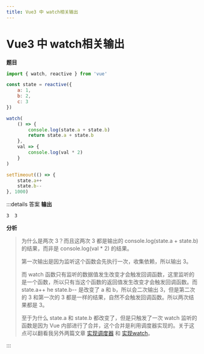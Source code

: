 ```yaml
---
title: Vue3 中 watch相关输出
---
```


# Vue3 中 watch相关输出

**题目**
```js
import { watch, reactive } from 'vue'

const state = reactive({
    a: 1,
    b: 2,
    c: 3
})

watch(
    () => {
        console.log(state.a + state.b)
        return state.a + state.b
    },
    val => {
        console.log(val * 2)
    }
)

setTimeout(() => {
    state.a++
    state.b--
}, 1000)
```

:::details 答案
**输出**
```
3  3
```

**分析**

> 为什么是两次 3？而且这两次 3 都是输出的 console.log(state.a + state.b) 的结果，而非是 console.log(val * 2) 的结果。
>
> 第一次输出是因为监听这个函数会先执行一次，收集依赖，所以输出 3。
>
> 而 watch 函数只有监听的数据值发生改变才会触发回调函数，这里监听的是一个函数，所以只有当这个函数的返回值发生改变才会触发回调函数。而 state.a++ he state.b-- 是改变了 a 和 b，所以会二次输出 3，但是第二次的 3 和第一次的 3 都是一样的结果，自然不会触发回调函数。所以两次结果都是 3。
>
> 至于为什么 state.a 和 state.b 都改变了，但是只触发了一次 watch 监听的函数是因为 Vue 内部进行了合并，这个合并是利用调度器实现的。关于这点可以翻看我另外两篇文章 [实现调度器](https://blog.csdn.net/qq_53109172/article/details/142958186) 和 [实现watch](https://blog.csdn.net/qq_53109172/article/details/142973468)。

:::